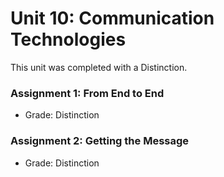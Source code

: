 # Unit 10: Communication Technologies
This unit was completed with a Distinction.

### Assignment 1: From End to End
- Grade: Distinction

### Assignment 2: Getting the Message
- Grade: Distinction
